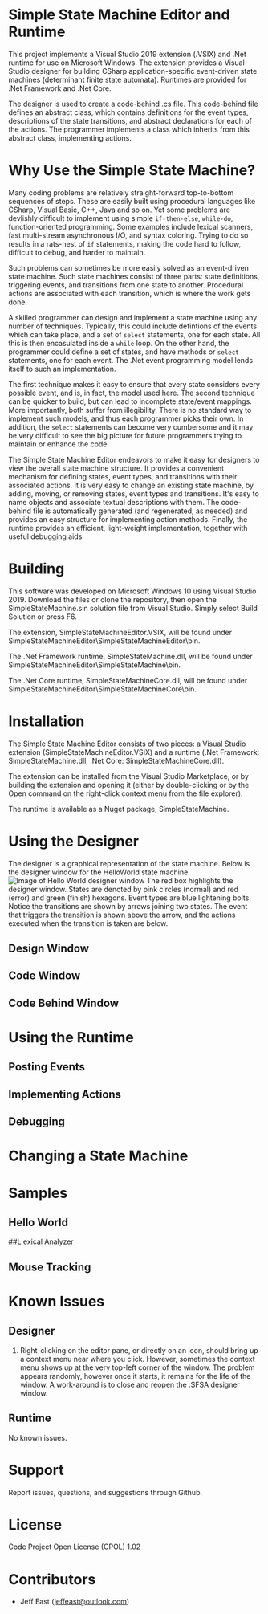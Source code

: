 # Simple State Machine Editor and Runtime
This project implements a Visual Studio 2019 extension (.VSIX) and .Net runtime for use on Microsoft Windows. The extension provides a Visual Studio designer for 
building CSharp application-specific event-driven state machines (determinant finite state automata). Runtimes are provided for .Net Framework and .Net Core.

The designer is used to create a code-behind .cs file. This code-behind file defines an abstract class, which contains definitions for the event types, descriptions
of the state transitions, and abstract declarations for each of the actions. The programmer implements a class  which inherits from this abstract class, implementing
actions.
# Why Use the Simple State Machine?
Many coding problems are relatively straight-forward top-to-bottom sequences of steps.  These are easily built using procedural languages like CSharp, Visual Basic, 
C++, Java and so on. Yet some problems are devlishly difficult to implement using simple `if-then-else`, `while-do`, function-oriented programming. Some examples include 
lexical scanners, fast multi-stream asynchronous I/O, and syntax coloring. Trying to do so results in a rats-nest of `if` statements, making the code hard to follow,
difficult to debug, and harder to maintain.

Such problems can sometimes be more easily solved as an event-driven state machine. Such state machines consist of three parts: state definitions, triggering events,
and transitions from one state to another. Procedural actions are associated with each transition, which is where the work gets done. 

A skilled programmer can design and implement a state machine using any number of techniques. Typically, this could include defintions of the events which can take place, 
and a set of `select` statements, one for each state. All this is then encasulated inside a `while` loop. On the other hand, the programmer could define a set of states, and have
methods or `select` statements, one for each event. The .Net event programming model lends itself to such an implementation. 

The first technique makes it easy to ensure that every state considers every possible event, and is, in fact, the model used here. The second technique can be quicker 
to build, but can lead to incomplete state/event mappings. More importantly, both suffer from illegibility. There is no standard way to implement such models, and 
thus each programmer picks their own. In addition, the `select` statements can become very cumbersome and it may be very difficult to see the big picture for future
programmers trying to maintain or enhance the code.

The Simple State Machine Editor endeavors to make it easy for designers to view the overall state machine structure. It provides a convenient mechanism for defining
states, event types, and transitions with their associated actions. It is very easy to change an existing state machine, by adding, moving, or removing states, 
event types and transitions. It's easy to name objects and associate textual descriptions with them. The code-behind file is automatically generated (and regenerated, as needed)
and provides an easy structure for implementing action methods. Finally, the runtime provides an efficient, light-weight implementation, together with useful debugging
aids.
# Building
This software was developed on Microsoft Windows 10 using Visual Studio 2019. Download the files or clone the repository, then open the SimpleStateMachine.sln solution file from Visual Studio. Simply
select Build Solution or press F6.

The extension, SimpleStateMachineEditor.VSIX, will be found under SimpleStateMachineEditor\SimpleStateMachineEditor\bin. 

The .Net Framework runtime, SimpleStateMachine.dll, will be found under SimpleStateMachineEditor\SimpleStateMachine\bin.

The .Net Core runtime, SimpleStateMachineCore.dll, will be found under SimpleStateMachineEditor\SimpleStateMachineCore\bin.
# Installation
The Simple State Machine Editor consists of two pieces: a Visual Studio extension (SimpleStateMachineEditor.VSIX) and a runtime (.Net Framework: SimpleStateMachine.dll, 
.Net Core: SimpleStateMachineCore.dll).

The extension can be installed from the Visual Studio Marketplace, or by building the extension and opening it (either by double-clicking or by the Open command on the right-click context 
menu from the file explorer).

The runtime is available as a Nuget package, SimpleStateMachine.
# Using the Designer
The designer is a graphical representation of the state machine. Below is the designer window for the HelloWorld state machine.
![Image of Hello World designer window](https://SimpleStateMachineEditor.github.com/SimpleStateMachineEditor/Images/HelloWorld_Designer.jpg)
The red box highlights the designer window. States are denoted by pink circles (normal) and red (error) and green (finish) hexagons. Event types are blue lightening bolts. Notice the transitions are shown by arrows joining two states. The event that triggers the transition is shown above the arrow, and the actions executed when the transition is taken are below. 
## Design Window
## Code Window
## Code Behind Window
# Using the Runtime
## Posting Events
## Implementing Actions
## Debugging
# Changing a State Machine
# Samples
## Hello World
##L exical Analyzer
## Mouse Tracking
# Known Issues
## Designer
1. Right-clicking on the editor pane, or directly on an icon, should bring up a context menu near where you click. However, sometimes the context menu shows up at the very top-left corner of 
the window. The problem appears randomly, however once it starts, it remains for the life of the window. A work-around is to close and reopen the .SFSA designer window.
## Runtime
No known issues.
# Support
Report issues, questions, and suggestions through Github. 
# License
Code Project Open License (CPOL) 1.02
# Contributors
- Jeff East (jeffeast@outlook.com)